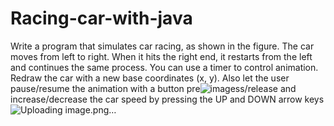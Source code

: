 # Racing-car-with-java
Write a program that simulates car racing, as shown in the figure. The car moves from left to 
right. When it hits the right end, it restarts from the left and continues the same process. 
You can use a timer to control animation. Redraw the car with a new base coordinates (x, y). 
Also let the user pause/resume the animation with a button pre![image](https://user-images.githubusercontent.com/82240434/152705452-68501a4d-847d-42bf-b010-982bb8e0a561.png)ss/release and 
increase/decrease the car speed by pressing the UP and DOWN arrow keys
![Uploading image.png…]()
